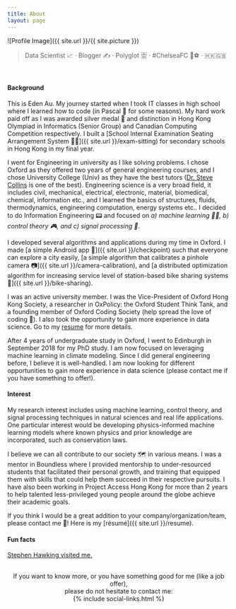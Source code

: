 ```yaml
---
title: About
layout: page
---
```


![Profile Image]({{ site.url }}/{{ site.picture }})

> Data Scientist 📈 · Blogger ✍️ · Polyglot 🈴 · #ChelseaFC 💙⚽ · 🇭🇰🇬🇧

<br>
<h4>Background</h4>

This is Eden Au. My journey started when I took IT classes in high school where I learned how to code (in Pascal 🐆 for some reasons). My hard work paid off as I was awarded silver medal 🥈 and distinction in Hong Kong Olympiad in Informatics (Senior Group) and Canadian Computing Competition respectively. I built a [School Internal Examination Seating Arrangement System 💯💺]({{ site.url }}/exam-sitting) for secondary schools in Hong Kong in my final year.

I went for Engineering in university as I like solving problems. I chose Oxford as they offered two years of general engineering courses, and I chose University College (Univ) as they have the best tutors (<a href="https://www.univ.ox.ac.uk/academics/stephen-collins/" target="_blank">Dr. Steve Collins</a> is one of the best). Engineering science is a very broad field, it includes civil, mechanical, electrical, electronic, material, biomedical, chemical, information etc., and I learned the basics of structures, fluids, thermodynamics, engineering computation, energy systems etc.. I decided to do Information Engineering 📟 and focused on <i>a) machine learning 🎰🤔, b) control theory 🎮, and c) signal processing 🚦</i>.

I developed several algorithms and applications during my time in Oxford. I made [a simple Android app 📱]({{ site.url }}/checkpoint) such that everyone can explore a city easily, [a simple algorithm that calibrates a pinhole camera 📷]({{ site.url }}/camera-calibration), and [a distributed optimization algorithm for increasing service level of station-based bike sharing systems🚴]({{ site.url }}/bike-sharing).

I was an active university member. I was the Vice-President of Oxford Hong Kong Society, a researcher in OxPolicy: the Oxford Student Think Tank, and a founding member of Oxford Coding Society (help spread the love of coding 💌). I also took the opportunity to gain more experience in data science. Go to my <a href="{{ site.url }}/resume/">resume</a> for more details.

After 4 years of undergraduate study in Oxford, I went to Edinburgh in September 2018 for my PhD study. I am now focused on leveraging machine learning in climate modeling. Since I did general engineering before, I believe it is well-handled. I am now looking for different opportunities to gain more experience in data science (please contact me if you have something to offer!).

<h4>Interest</h4>

My research interest includes using machine learning, control theory, and signal processing techniques in natural sciences and real life applications. One particular interest would be developing physics-informed machine learning models where known physics and prior knowledge are incorporated, such as conservation laws.

I believe we can all contribute to our society 🗺️ in various means. I was a mentor in Boundless where I provided mentorship to under-resourced students that facilitated their personal growth, and training that equipped them with skills that could help them succeed in their respective pursuits. I have also been working in Project Access Hong Kong for more than 2 years to help talented less-privileged young people around the globe achieve their academic goals.

If you think I would be a great addition to your company/organization/team, please contact me 🤙! Here is my [résumé]({{ site.url }}/resume).

<h4>Fun facts</h4>

<a href="{{ site.url }}/assets/images/hawking.jpeg" target="_blank">Stephen Hawking visited me.</a>

<br>
<center>
If you want to know more, or you have something good for me (like a job offer),<br />please do not hesitate to contact me: <br />
{% include social-links.html %}
</center>
